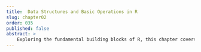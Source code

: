```yaml
---
title:  Data Structures and Basic Operations in R
slug: chapter02
order: 035
published: false
abstract: >
    Exploring the fundamental building blocks of R, this chapter covers vectors, matrices, lists, and data frames. Readers will learn how to manipulate and subset data, import and export datasets, and perform initial exploratory analyses to summarize and understand data structures.
---
```


